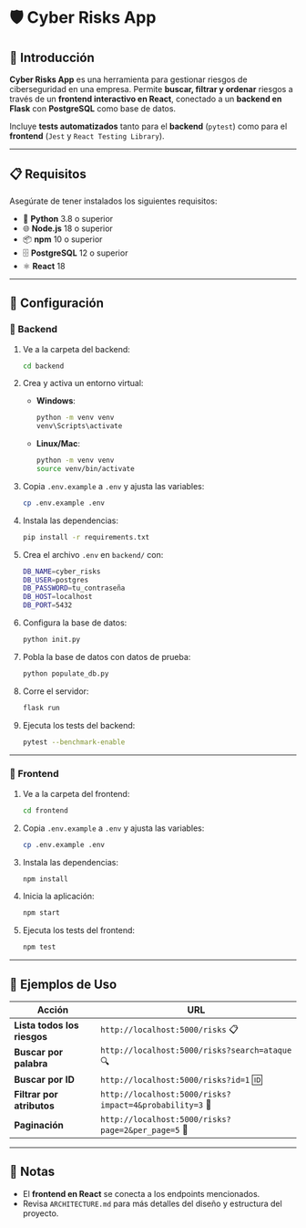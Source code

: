 # 🛡️ Cyber Risks App

## 📝 Introducción
**Cyber Risks App** es una herramienta para gestionar riesgos de ciberseguridad en una empresa. Permite **buscar, filtrar y ordenar** riesgos a través de un **frontend interactivo en React**, conectado a un **backend en Flask** con **PostgreSQL** como base de datos.

Incluye **tests automatizados** tanto para el **backend** (`pytest`) como para el **frontend** (`Jest` y `React Testing Library`).

---

## 📋 Requisitos

Asegúrate de tener instalados los siguientes requisitos:

- 🐍 **Python** 3.8 o superior  
- 🌐 **Node.js** 18 o superior  
- 📦 **npm** 10 o superior  
- 🗄️ **PostgreSQL** 12 o superior  
- ⚛️ **React** 18

---

## 🚀 Configuración

### 🔹 Backend

1. Ve a la carpeta del backend:
   ```sh
   cd backend
   ```

2. Crea y activa un entorno virtual:

   - **Windows**:
     ```sh
     python -m venv venv
     venv\Scripts\activate
     ```
   - **Linux/Mac**:
     ```sh
     python -m venv venv
     source venv/bin/activate
     ```

3. Copia `.env.example` a `.env` y ajusta las variables:
   ```sh
   cp .env.example .env
   ```

4. Instala las dependencias:
   ```sh
   pip install -r requirements.txt
   ```

5. Crea el archivo `.env` en `backend/` con:
   ```sh
   DB_NAME=cyber_risks
   DB_USER=postgres
   DB_PASSWORD=tu_contraseña
   DB_HOST=localhost
   DB_PORT=5432
   ```

6. Configura la base de datos:
   ```sh
   python init.py
   ```

7. Pobla la base de datos con datos de prueba:
   ```sh
   python populate_db.py
   ```

8. Corre el servidor:
   ```sh
   flask run
   ```

9. Ejecuta los tests del backend:
   ```sh
   pytest --benchmark-enable
   ```

---

### 🔹 Frontend

1. Ve a la carpeta del frontend:
   ```sh
   cd frontend
   ```

2. Copia `.env.example` a `.env` y ajusta las variables:
   ```sh
   cp .env.example .env
   ```

3. Instala las dependencias:
   ```sh
   npm install
   ```

4. Inicia la aplicación:
   ```sh
   npm start
   ```

5. Ejecuta los tests del frontend:
   ```sh
   npm test
   ```

---

## 🌟 Ejemplos de Uso

| Acción | URL |
|--------|----|
| **Lista todos los riesgos** | `http://localhost:5000/risks` 📋 |
| **Buscar por palabra** | `http://localhost:5000/risks?search=ataque` 🔍 |
| **Buscar por ID** | `http://localhost:5000/risks?id=1` 🆔 |
| **Filtrar por atributos** | `http://localhost:5000/risks?impact=4&probability=3` 🎯 |
| **Paginación** | `http://localhost:5000/risks?page=2&per_page=5` 📄 |

---

## 📌 Notas

- El **frontend en React** se conecta a los endpoints mencionados.
- Revisa `ARCHITECTURE.md` para más detalles del diseño y estructura del proyecto.
